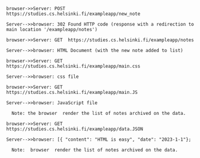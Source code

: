     browser->>Server: POST https://studies.cs.helsinki.fi/exampleapp/new_note
   
    Server-->>browser: 302 Found HTTP code (response with a redirection to main location '/exampleapp/notes')
    
    browser->>Server: GET  https://studies.cs.helsinki.fi/exampleapp/notes

    Server-->>browser: HTML Document (with the new note added to list)

    browser->>Server: GET https://studies.cs.helsinki.fi/exampleapp/main.css

    Server-->>browser: css file

    browser->>Server: GET https://studies.cs.helsinki.fi/exampleapp/main.JS

    Server-->>browser: JavaScript file

      Note: the browser  render the list of notes archived on the data.

    browser->>Server: GET https://studies.cs.helsinki.fi/exampleapp/data.JSON

    Server-->>browser: [{ "content": "HTML is easy", "date": "2023-1-1"};

      Note:  browser  render the list of notes archived on the data.
